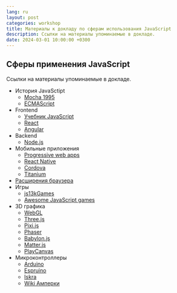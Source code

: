 ```yaml
---
lang: ru
layout: post
categories: workshop
title: Материалы к докладу по сферам использования JavaScript
description: Ссылки на материалы упоминаемые в докладе.
date: 2024-03-01 10:00:00 +0300
---
```


## Сферы применения JavaScript

Ссылки на материалы упоминаемые в докладе.

- История JavaSctipt
  - [Mocha 1995](https://github.com/doodlewind/mocha1995)
  - [ECMAScript](https://ecma-international.org/publications-and-standards/standards/ecma-262)
- Frontend
  - [Учебник JavaScript](https://learn.javascript.ru)
  - [React](https://react.dev)
  - [Angular](https://angular.io)
- Backend
  - [Node.js](https://nodejs.org)
- Мобильные приложения
  - [Progressive web apps](https://developer.mozilla.org/en-US/docs/Web/Progressive_web_apps)
  - [React Native](https://reactnative.dev)
  - [Cordova](https://cordova.apache.org)
  - [Titanium](https://titaniumsdk.com)
- [Расширения браузера](https://developer.mozilla.org/en-US/docs/Mozilla/Add-ons/WebExtensions)
- Игры
  - [js13kGames](https://js13kgames.com)
  - [Awesome JavaScript games](https://github.com/proyecto26/awesome-jsgames)
- 3D графика
  - [WebGL](https://developer.mozilla.org/en-US/docs/Web/API/WebGL_API)
  - [Three.js](https://threejs.org)
  - [Pixi.js](https://pixijs.com)
  - [Phaser](https://phaser.io)
  - [Babylon.js](https://www.babylonjs.com)
  - [Matter.js](https://brm.io/matter-js)
  - [PlayCanvas](https://playcanvas.com)
- Микроконтроллеры
  - [Arduino](https://www.arduino.cc)
  - [Espruino](https://www.espruino.com)
  - [Iskra](https://amperka.ru/collection/iskra)
  - [Wiki Амперки](http://wiki.amperka.ru)
